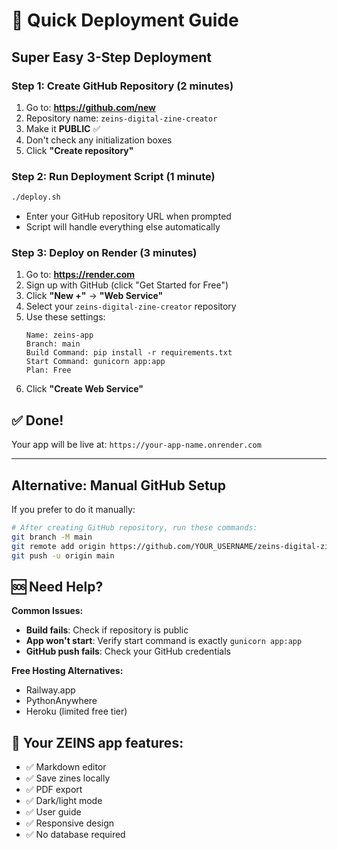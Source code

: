 # 🚀 Quick Deployment Guide

## Super Easy 3-Step Deployment

### Step 1: Create GitHub Repository (2 minutes)
1. Go to: **https://github.com/new**
2. Repository name: `zeins-digital-zine-creator`
3. Make it **PUBLIC** ✅
4. Don't check any initialization boxes
5. Click **"Create repository"**

### Step 2: Run Deployment Script (1 minute)
```bash
./deploy.sh
```
- Enter your GitHub repository URL when prompted
- Script will handle everything else automatically

### Step 3: Deploy on Render (3 minutes)
1. Go to: **https://render.com**
2. Sign up with GitHub (click "Get Started for Free")
3. Click **"New +"** → **"Web Service"**
4. Select your `zeins-digital-zine-creator` repository
5. Use these settings:
   ```
   Name: zeins-app
   Branch: main
   Build Command: pip install -r requirements.txt
   Start Command: gunicorn app:app
   Plan: Free
   ```
6. Click **"Create Web Service"**

## ✅ Done!
Your app will be live at: `https://your-app-name.onrender.com`

---

## Alternative: Manual GitHub Setup

If you prefer to do it manually:

```bash
# After creating GitHub repository, run these commands:
git branch -M main
git remote add origin https://github.com/YOUR_USERNAME/zeins-digital-zine-creator.git
git push -u origin main
```

## 🆘 Need Help?

**Common Issues:**
- **Build fails**: Check if repository is public
- **App won't start**: Verify start command is exactly `gunicorn app:app`
- **GitHub push fails**: Check your GitHub credentials

**Free Hosting Alternatives:**
- Railway.app
- PythonAnywhere
- Heroku (limited free tier)

## 🎉 Your ZEINS app features:
- ✅ Markdown editor
- ✅ Save zines locally
- ✅ PDF export
- ✅ Dark/light mode
- ✅ User guide
- ✅ Responsive design
- ✅ No database required
